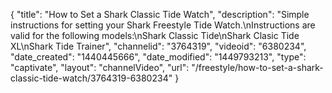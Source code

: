 {
    "title": "How to Set a Shark Classic Tide Watch",
    "description": "Simple instructions for setting your Shark Freestyle Tide Watch.\nInstructions are valid for the following models:\nShark Classic Tide\nShark Clasic Tide XL\nShark Tide Trainer",
    "channelid": "3764319",
    "videoid": "6380234",
    "date_created": "1440445666",
    "date_modified": "1449793213",
    "type": "captivate",
    "layout": "channelVideo",
    "url": "\/freestyle\/how-to-set-a-shark-classic-tide-watch\/3764319-6380234"
}